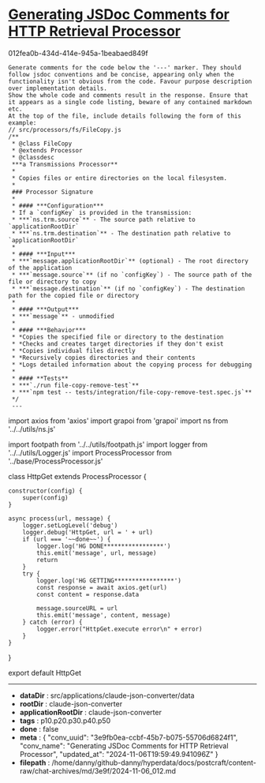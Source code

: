 # [Generating JSDoc Comments for HTTP Retrieval Processor](https://claude.ai/chat/3e9fb0ea-ccbf-45b7-b075-55706d6824f1)

012fea0b-434d-414e-945a-1beabaed849f

```prompt
Generate comments for the code below the '---' marker. They should follow jsdoc conventions and be concise, appearing only when the functionality isn't obvious from the code. Favour purpose description over implementation details.
Show the whole code and comments result in the response. Ensure that it appears as a single code listing, beware of any contained markdown etc.
At the top of the file, include details following the form of this example:
// src/processors/fs/FileCopy.js
/**
 * @class FileCopy
 * @extends Processor
 * @classdesc
 ***a Transmissions Processor**
 *
 * Copies files or entire directories on the local filesystem.
 *
 ### Processor Signature
 *
 * #### ***Configuration***
 * If a `configKey` is provided in the transmission:
 * ***`ns.trm.source`** - The source path relative to `applicationRootDir`
 * ***`ns.trm.destination`** - The destination path relative to `applicationRootDir`
 *
 * #### ***Input***
 * ***`message.applicationRootDir`** (optional) - The root directory of the application
 * ***`message.source`** (if no `configKey`) - The source path of the file or directory to copy
 * ***`message.destination`** (if no `configKey`) - The destination path for the copied file or directory
 *
 * #### ***Output***
 * ***`message`** - unmodified
 *
 * #### ***Behavior***
 * *Copies the specified file or directory to the destination
 * *Checks and creates target directories if they don't exist
 * *Copies individual files directly
 * *Recursively copies directories and their contents
 * *Logs detailed information about the copying process for debugging
 *
 * #### **Tests**
 * ***`./run file-copy-remove-test`**
 * ***`npm test -- tests/integration/file-copy-remove-test.spec.js`**
 */
 ---
```

import axios from 'axios'
import grapoi from 'grapoi'
import ns from '../../utils/ns.js'

import footpath from '../../utils/footpath.js'
import logger from '../../utils/Logger.js'
import ProcessProcessor from '../base/ProcessProcessor.js'

class HttpGet extends ProcessProcessor {

    constructor(config) {
        super(config)
    }

    async process(url, message) {
        logger.setLogLevel('debug')
        logger.debug('HttpGet, url = ' + url)
        if (url === '~~done~~') {
            logger.log('HG DONE*****************')
            this.emit('message', url, message)
            return
        }
        try {
            logger.log('HG GETTING*****************')
            const response = await axios.get(url)
            const content = response.data

            message.sourceURL = url
            this.emit('message', content, message)
        } catch (error) {
            logger.error("HttpGet.execute error\n" + error)
        }
    }
}

export default HttpGet

---

* **dataDir** : src/applications/claude-json-converter/data
* **rootDir** : claude-json-converter
* **applicationRootDir** : claude-json-converter
* **tags** : p10.p20.p30.p40.p50
* **done** : false
* **meta** : {
  "conv_uuid": "3e9fb0ea-ccbf-45b7-b075-55706d6824f1",
  "conv_name": "Generating JSDoc Comments for HTTP Retrieval Processor",
  "updated_at": "2024-11-06T19:59:49.941096Z"
}
* **filepath** : /home/danny/github-danny/hyperdata/docs/postcraft/content-raw/chat-archives/md/3e9f/2024-11-06_012.md